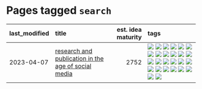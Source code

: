 # Pages tagged `search`

|last_modified|title|est. idea maturity|tags
|:---|:---|---:|:---|
|2023-04-07|[research and publication in the age of social media](../research-and-social.md)|2752|[![](https://img.shields.io/badge/tag-arxiv-cdef47)](../tags/arxiv.md) [![](https://img.shields.io/badge/tag-citation-99b5f2)](../tags/citation.md) [![](https://img.shields.io/badge/tag-corrections-d46ff4)](../tags/corrections.md) [![](https://img.shields.io/badge/tag-credit-faa2fc)](../tags/credit.md) [![](https://img.shields.io/badge/tag-curation-1ee399)](../tags/curation.md) [![](https://img.shields.io/badge/tag-discoverability-49fd1a)](../tags/discoverability.md) [![](https://img.shields.io/badge/tag-discussion-aa21fc)](../tags/discussion.md) [![](https://img.shields.io/badge/tag-feed-6edb5)](../tags/feed.md) [![](https://img.shields.io/badge/tag-git-f1c85)](../tags/git.md) [![](https://img.shields.io/badge/tag-git-f1c85)](../tags/git.md) [![](https://img.shields.io/badge/tag-historyofscience-2229ca)](../tags/historyofscience.md) [![](https://img.shields.io/badge/tag-mastodon-3b815)](../tags/mastodon.md) [![](https://img.shields.io/badge/tag-openreview-3b18a)](../tags/openreview.md) [![](https://img.shields.io/badge/tag-paperswithcode-957448)](../tags/paperswithcode.md) [![](https://img.shields.io/badge/tag-platform-936135)](../tags/platform.md) [![](https://img.shields.io/badge/tag-publication-a9524c)](../tags/publication.md) [![](https://img.shields.io/badge/tag-reproducibility-deeba9)](../tags/reproducibility.md) [![](https://img.shields.io/badge/tag-research-c456a9)](../tags/research.md) [![](https://img.shields.io/badge/tag-retractions-d7de4b)](../tags/retractions.md) [![](https://img.shields.io/badge/tag-search-e54ba1)](../tags/search.md) [![](https://img.shields.io/badge/tag-socialmedia-426a5f)](../tags/socialmedia.md) [![](https://img.shields.io/badge/tag-stackoverflow-e3b2c7)](../tags/stackoverflow.md) [![](https://img.shields.io/badge/tag-subscription-dafbc7)](../tags/subscription.md) [![](https://img.shields.io/badge/tag-transparency-48fb29)](../tags/transparency.md) [![](https://img.shields.io/badge/tag-twitter-7064e0)](../tags/twitter.md) [![](https://img.shields.io/badge/tag-validation-6819c6)](../tags/validation.md)|